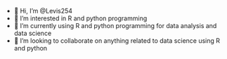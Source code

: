 - 👋 Hi, I’m @Levis254
- 👀 I’m interested in R and python programming
- 🌱 I’m currently using R and python programming for data analysis and data science
- 💞️ I’m looking to collaborate on anything related to data science using R and python


<!---
Levis254/Levis254 is a ✨ special ✨ repository because its `README.md` (this file) appears on your GitHub profile.
You can click the Preview link to take a look at your changes.
--->
